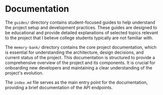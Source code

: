 # Documentation

The `guides/` directory contains student-focused guides to help understand the project setup and development practices. These guides are designed to be educational and provide detailed explanations of selected topics relevant to the project that I believe college students typically are not familiar with.

The `memory-bank/` directory contains the core project documentation, which is essential for understanding the architecture, design decisions, and current status of the project. This documentation is structured to provide a comprehensive overview of the project and its components. It is crucial for onboarding new developers and maintaining a clear understanding of the project's evolution.

The `index.md` file serves as the main entry point for the documentation, providing a brief documentation of the API endpoints.
